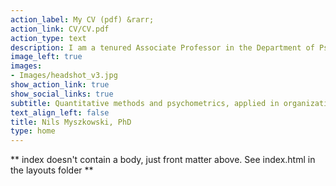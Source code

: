 ```yaml
---
action_label: My CV (pdf) &rarr;
action_link: CV/CV.pdf
action_type: text
description: I am a tenured Associate Professor in the Department of Psychology at Pace University, NYC, and freelance psychometrics and survey methods consultant. I received my PhD from Université René Descartes (France), and my main research interest is the application and improvement of psychometric methods to measure and understand creative, aesthetic and interpersonal skills, especially applied in occupational contexts. I have authored over 35 peer-reviewed publications and 3 packages for the statistical programming language `R`, and received the *2020 Berlyne Award for Outstanding Contributions by an Early Career Scholar* from the *American Psychological Association* (Division 10). I regularly collaborate with international researchers, especially from France (Université de Paris, IESEG Business School) and Belgium (Solvay Business School), and have worked as a psychometrics and statistics consultant for multiple US and international companies and R&D teams.
image_left: true
images:
- Images/headshot_v3.jpg
show_action_link: true
show_social_links: true
subtitle: Quantitative methods and psychometrics, applied in organizational, vocational, UX and marketing contexts
text_align_left: false
title: Nils Myszkowski, PhD
type: home
---
```


** index doesn't contain a body, just front matter above.
See index.html in the layouts folder **
